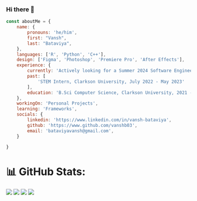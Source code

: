 ### Hi there 👋

```javascript
const aboutMe = {
    name: {
        pronouns: 'he/him',
        first: "Vansh",
        last: "Bataviya", 
    },
    languages: ['R', 'Python', 'C++'],
    design: ['Figma', 'Photoshop', 'Premiere Pro', 'After Effects'],
    experience: {
        currently: 'Actively looking for a Summer 2024 Software Engineering ',
        past: [
            'STEM Intern, Clarkson University, July 2022 - May 2023'
        ],
        education: 'B.Sci Computer Science, Clarkson University, 2021 - Present'
    },
    workingOn: 'Personal Projects',
    learning: 'Frameworks',
    socials: {
        linkedin: 'https://www.linkedin.com/in/vansh-bataviya',
        github: 'https://www.github.com/vanshb03',
        email: 'bataviyavansh@gmail.com',
    }
    
}
```

# 📊 GitHub Stats:

![](https://github-stats-vanshb03.vercel.app/api?username=vanshb03&hide=stars&count_private=true&theme=dark&hide_border=true&include_all_commits=true&count_private=true)
![](https://github-readme-streak-stats.herokuapp.com/?user=vanshb03&theme=dark&hide_border=true)
![](https://github-stats-vanshb03.vercel.app/api/top-langs/?username=vanshb03&layout=compact&theme=dark&hide_border=true)
![](https://github-stats-vanshb03.vercel.app/api/wakatime?username=vanshb03&theme=dark&hide_border=true)<br/>
